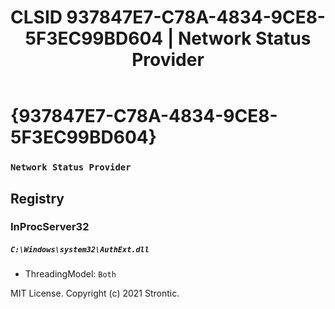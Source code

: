 ﻿---
title: "CLSID 937847E7-C78A-4834-9CE8-5F3EC99BD604 | Network Status Provider"
excerpt: What is COM-Object CLSID 937847E7-C78A-4834-9CE8-5F3EC99BD604?
---

# {937847E7-C78A-4834-9CE8-5F3EC99BD604}

### `Network Status Provider`

## Registry


### InProcServer32

##### `C:\Windows\system32\AuthExt.dll`
* ThreadingModel: `Both`

MIT License. Copyright (c) 2021 Strontic.


